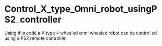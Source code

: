 # Control_X_type_Omni_robot_usingPS2_controller
Using this code a X type 4 wheeled onmi wheeled robot can be controlled using a PS2 remote controller.
